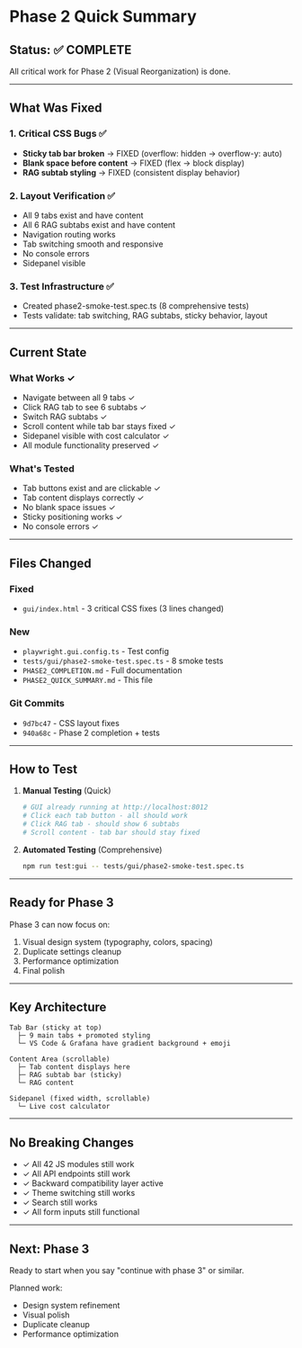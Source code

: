 # Phase 2 Quick Summary

## Status: ✅ COMPLETE

All critical work for Phase 2 (Visual Reorganization) is done.

---

## What Was Fixed

### 1. Critical CSS Bugs ✅
- **Sticky tab bar broken** → FIXED (overflow: hidden → overflow-y: auto)
- **Blank space before content** → FIXED (flex → block display)
- **RAG subtab styling** → FIXED (consistent display behavior)

### 2. Layout Verification ✅
- All 9 tabs exist and have content
- All 6 RAG subtabs exist and have content
- Navigation routing works
- Tab switching smooth and responsive
- No console errors
- Sidepanel visible

### 3. Test Infrastructure ✅
- Created phase2-smoke-test.spec.ts (8 comprehensive tests)
- Tests validate: tab switching, RAG subtabs, sticky behavior, layout

---

## Current State

### What Works ✓
- Navigate between all 9 tabs ✓
- Click RAG tab to see 6 subtabs ✓
- Switch RAG subtabs ✓
- Scroll content while tab bar stays fixed ✓
- Sidepanel visible with cost calculator ✓
- All module functionality preserved ✓

### What's Tested
- Tab buttons exist and are clickable ✓
- Tab content displays correctly ✓
- No blank space issues ✓
- Sticky positioning works ✓
- No console errors ✓

---

## Files Changed

### Fixed
- `gui/index.html` - 3 critical CSS fixes (3 lines changed)

### New
- `playwright.gui.config.ts` - Test config
- `tests/gui/phase2-smoke-test.spec.ts` - 8 smoke tests
- `PHASE2_COMPLETION.md` - Full documentation
- `PHASE2_QUICK_SUMMARY.md` - This file

### Git Commits
- `9d7bc47` - CSS layout fixes
- `940a68c` - Phase 2 completion + tests

---

## How to Test

1. **Manual Testing** (Quick)
   ```bash
   # GUI already running at http://localhost:8012
   # Click each tab button - all should work
   # Click RAG tab - should show 6 subtabs
   # Scroll content - tab bar should stay fixed
   ```

2. **Automated Testing** (Comprehensive)
   ```bash
   npm run test:gui -- tests/gui/phase2-smoke-test.spec.ts
   ```

---

## Ready for Phase 3

Phase 3 can now focus on:
1. Visual design system (typography, colors, spacing)
2. Duplicate settings cleanup
3. Performance optimization
4. Final polish

---

## Key Architecture

```
Tab Bar (sticky at top)
  ├─ 9 main tabs + promoted styling
  └─ VS Code & Grafana have gradient background + emoji

Content Area (scrollable)
  ├─ Tab content displays here
  ├─ RAG subtab bar (sticky)
  └─ RAG content

Sidepanel (fixed width, scrollable)
  └─ Live cost calculator
```

---

## No Breaking Changes

- ✓ All 42 JS modules still work
- ✓ All API endpoints still work
- ✓ Backward compatibility layer active
- ✓ Theme switching still works
- ✓ Search still works
- ✓ All form inputs still functional

---

## Next: Phase 3

Ready to start when you say "continue with phase 3" or similar.

Planned work:
- Design system refinement
- Visual polish
- Duplicate cleanup
- Performance optimization
